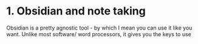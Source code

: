 # 1. Obsidian and note taking

Obsidian is a pretty agnostic tool - by which I mean you can use it like you want. Unlike most software/ word processors, it gives you the keys to use
